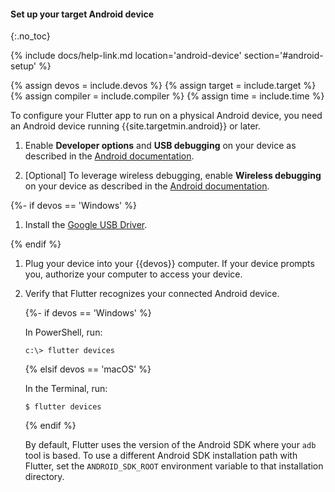 #### Set up your target Android device
{:.no_toc}

{% include docs/help-link.md location='android-device' section='#android-setup' %}

{% assign devos = include.devos %}
{% assign target = include.target %}
{% assign compiler = include.compiler %}
{% assign time = include.time %}

To configure your Flutter app to run on a physical Android device,
you need an Android device running {{site.targetmin.android}} or later.

1. Enable **Developer options** and **USB debugging** on your device
   as described in the
   [Android documentation]({{site.android-dev}}/studio/debug/dev-options).

1. [Optional] To leverage wireless debugging,
   enable **Wireless debugging** on your device as described in the
   [Android documentation]({{site.android-dev}}/studio/run/device#wireless).

{%- if devos == 'Windows' %}

1. Install the [Google USB Driver]({{site.android-dev}}/studio/run/win-usb).

{% endif %}

1. Plug your device into your {{devos}} computer.
   If your device prompts you, authorize your computer to access your device.

1. Verify that Flutter recognizes your connected Android device.

   {%- if devos == 'Windows' %}

   In PowerShell, run:

   ```terminal
   c:\> flutter devices
   ```

   {% elsif devos == 'macOS' %}

   In the Terminal, run:

   ```terminal
   $ flutter devices
   ```

   {% endif %}

   By default, Flutter uses the version of the Android
   SDK where your `adb` tool is based.
   To use a different Android SDK installation path with Flutter,
   set the `ANDROID_SDK_ROOT` environment variable
   to that installation directory.
